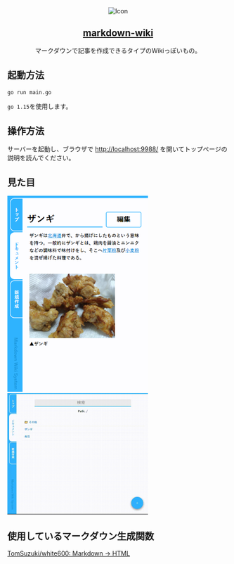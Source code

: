 <p align="center">
 <img width="100px" src="./assets/favicon.ico" align="center" alt="Icon" />
 <h2 align="center"><a href="https://tomsuzuki.github.io/markdown-wiki/">markdown-wiki</a></h2>
 <p align="center">マークダウンで記事を作成できるタイプのWikiっぽいもの。</p>
</p>

## 起動方法
```shell
go run main.go
```
`go 1.15`を使用します。

## 操作方法
サーバーを起動し、ブラウザで [http://localhost:9988/](http://localhost:9988/) を開いてトップページの説明を読んでください。

## 見た目
<img src="./readme/sample.png" width="320px">
<img src="./readme/ca7525c4c43782f4161de45169b9f6ce.gif" width="320px">


## 使用しているマークダウン生成関数
[TomSuzuki/white600: Markdown → HTML](https://github.com/TomSuzuki/white600)
